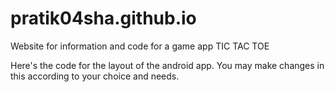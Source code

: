# pratik04sha.github.io
Website for information and code for a game app TIC TAC TOE


Here's the code for the layout of the android app. You may make changes in this according to your choice and needs.
